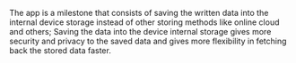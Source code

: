 The app is a milestone that consists of saving the written data into the internal device storage instead of other storing methods like online cloud and others; 
Saving the data into the device internal storage gives more security and privacy to the saved data and gives more flexibility in fetching back the stored data faster.
